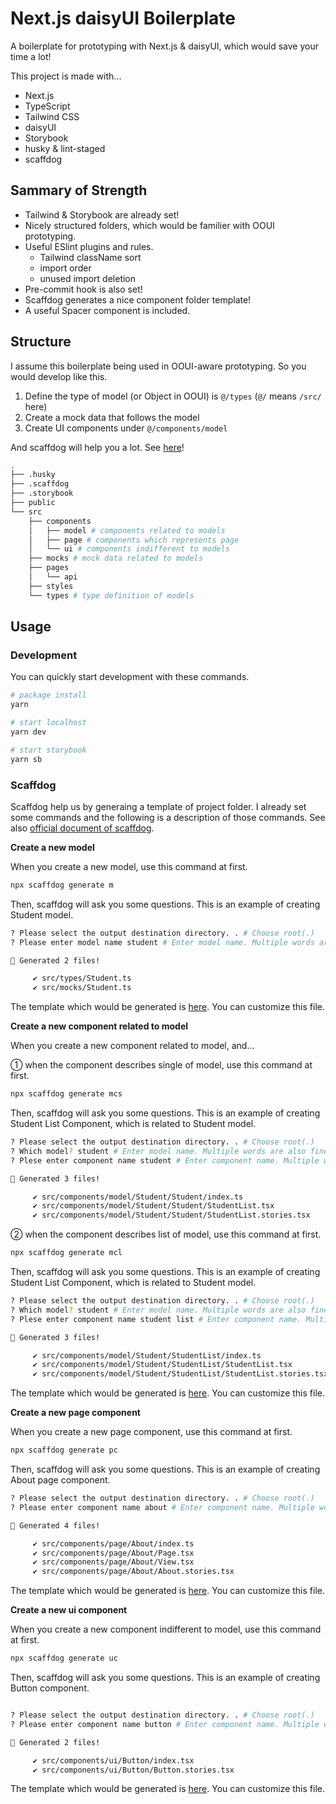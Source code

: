 # Next.js daisyUI Boilerplate

A boilerplate for prototyping with Next.js & daisyUI, which would save your time a lot!

This project is made with...

- Next.js
- TypeScript
- Tailwind CSS
- daisyUI
- Storybook
- husky & lint-staged
- scaffdog

## Sammary of Strength

- Tailwind & Storybook are already set!
- Nicely structured folders, which would be familier with OOUI prototyping.
- Useful ESlint plugins and rules.
  - Tailwind className sort
  - import order
  - unused import deletion
- Pre-commit hook is also set!
- Scaffdog generates a nice component folder template!
- A useful Spacer component is included.

## Structure

I assume this boilerplate being used in OOUI-aware prototyping. So you would develop like this.

1. Define the type of model (or Object in OOUI) is `@/types` (`@/` means `/src/` here)
2. Create a mock data that follows the model
3. Create UI components under `@/components/model`

And scaffdog will help you a lot. See [here](#scaffdog)!

```zsh
.
├── .husky
├── .scaffdog
├── .storybook
├── public
└── src
    ├── components
    │   ├── model # components related to models
    │   ├── page # components which represents page
    │   └── ui # components indifferent to models
    ├── mocks # mock data related to models
    ├── pages
    │   └── api
    ├── styles
    └── types # type definition of models
```

## Usage

### Development

You can quickly start development with these commands.

```zsh
# package install
yarn

# start localhost
yarn dev

# start storybook
yarn sb
```

### Scaffdog

Scaffdog help us by generaing a template of project folder.
I already set some commands and the following is a description of those commands. See also [official document of scaffdog](https://github.com/cats-oss/scaffdog#scaffdog).

**Create a new model**

When you create a new model, use this command at first.

```zsh
npx scaffdog generate m
```

Then, scaffdog will ask you some questions. This is an example of creating Student model.

```zsh
? Please select the output destination directory. . # Choose root(.)
? Please enter model name student # Enter model name. Multiple words are also fine.

🐶 Generated 2 files!

     ✔ src/types/Student.ts
     ✔ src/mocks/Student.ts

```

The template which would be generated is [here](https://github.com/HajimexxxNakagawa/Nextwind-Prototyping-Boilerplate/blob/main/.scaffdog/model.md). You can customize this file.

**Create a new component related to model**

When you create a new component related to model, and...

① when the component describes single of model, use this command at first.

```zsh
npx scaffdog generate mcs
```

Then, scaffdog will ask you some questions. This is an example of creating Student List Component, which is related to Student model.

```zsh
? Please select the output destination directory. . # Choose root(.)
? Which model? student # Enter model name. Multiple words are also fine.
? Plese enter component name student # Enter component name. Multiple words are also fine.

🐶 Generated 3 files!

     ✔ src/components/model/Student/Student/index.ts
     ✔ src/components/model/Student/Student/StudentList.tsx
     ✔ src/components/model/Student/Student/StudentList.stories.tsx


```

② when the component describes list of model, use this command at first.

```zsh
npx scaffdog generate mcl
```

Then, scaffdog will ask you some questions. This is an example of creating Student List Component, which is related to Student model.

```zsh
? Please select the output destination directory. . # Choose root(.)
? Which model? student # Enter model name. Multiple words are also fine.
? Plese enter component name student list # Enter component name. Multiple words are also fine.

🐶 Generated 3 files!

     ✔ src/components/model/Student/StudentList/index.ts
     ✔ src/components/model/Student/StudentList/StudentList.tsx
     ✔ src/components/model/Student/StudentList/StudentList.stories.tsx


```

The template which would be generated is [here](https://github.com/HajimexxxNakagawa/Nextwind-Prototyping-Boilerplate/blob/main/.scaffdog/model-component.md). You can customize this file.

**Create a new page component**

When you create a new page component, use this command at first.

```zsh
npx scaffdog generate pc
```

Then, scaffdog will ask you some questions. This is an example of creating About page component.

```zsh
? Please select the output destination directory. . # Choose root(.)
? Please enter component name about # Enter component name. Multiple words are also fine.

🐶 Generated 4 files!

     ✔ src/components/page/About/index.ts
     ✔ src/components/page/About/Page.tsx
     ✔ src/components/page/About/View.tsx
     ✔ src/components/page/About/About.stories.tsx


```

The template which would be generated is [here](https://github.com/HajimexxxNakagawa/Nextwind-Prototyping-Boilerplate/blob/main/.scaffdog/page-component.md). You can customize this file.

**Create a new ui component**

When you create a new component indifferent to model, use this command at first.

```zsh
npx scaffdog generate uc
```

Then, scaffdog will ask you some questions. This is an example of creating Button component.

```zsh

? Please select the output destination directory. . # Choose root(.)
? Please enter component name button # Enter component name. Multiple words are also fine.

🐶 Generated 2 files!

     ✔ src/components/ui/Button/index.tsx
     ✔ src/components/ui/Button/Button.stories.tsx


```

The template which would be generated is [here](https://github.com/HajimexxxNakagawa/Nextwind-Prototyping-Boilerplate/blob/main/.scaffdog/ui-component.md). You can customize this file.
